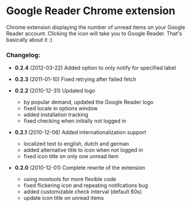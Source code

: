 Google Reader Chrome extension
==============================

Chrome extension displaying the number of unread items on your Google Reader account. Clicking the icon will take you to Google Reader. That's basically about it :)

### Changelog:
- **0.2.4** (2012-03-22) Added option to only notify for specified label
- **0.2.3** (2011-01-10) Fixed retrying after failed fetch
- **0.2.2** (2010-12-31) Updated logo
	- by popular demand, updated the Google Reader logo
	- fixed locale in options window
	- added installation tracking
	- fixed checking when initially not logged in
	
- **0.2.1** (2010-12-06) Added internationalization support
	- localized text to english, dutch and german
	- added alternative title to icon when not logged in
	- fixed icon title on only one unread item

- **0.2.0** (2010-12-01) Complete rewrite of the extension
	- using mootools for more flexible code
	- fixed flickering icon and repeating notifcations bug
	- added customizable check interval (default 60s)
	- update icon title on unread items
